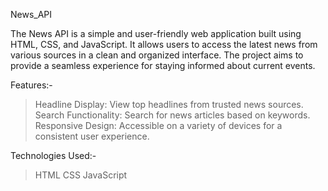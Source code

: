 News_API

The News API is a simple and user-friendly web application built using HTML, CSS, and JavaScript. It allows users to access the latest news from various sources in a clean and organized interface. The project aims to provide a seamless experience for staying informed about current events.

Features:- 
 >   Headline Display: View top headlines from trusted news sources.
 >  Search Functionality: Search for news articles based on keywords.
 >  Responsive Design: Accessible on a variety of devices for a consistent user experience.

Technologies Used:-
  >  HTML
  > CSS
  > JavaScript
